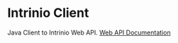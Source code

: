 # Intrinio Client
Java Client to Intrinio Web API. [Web API Documentation](http://docs.intrinio.com)
